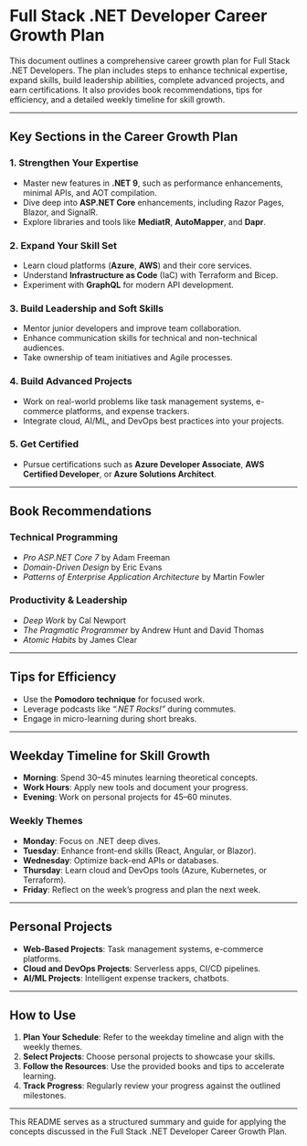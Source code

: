 # Full Stack .NET Developer Career Growth Plan

This document outlines a comprehensive career growth plan for Full Stack .NET Developers. The plan includes steps to enhance technical expertise, expand skills, build leadership abilities, complete advanced projects, and earn certifications. It also provides book recommendations, tips for efficiency, and a detailed weekly timeline for skill growth.

---

## Key Sections in the Career Growth Plan

### 1. Strengthen Your Expertise
- Master new features in **.NET 9**, such as performance enhancements, minimal APIs, and AOT compilation.
- Dive deep into **ASP.NET Core** enhancements, including Razor Pages, Blazor, and SignalR.
- Explore libraries and tools like **MediatR**, **AutoMapper**, and **Dapr**.

### 2. Expand Your Skill Set
- Learn cloud platforms (**Azure**, **AWS**) and their core services.
- Understand **Infrastructure as Code** (IaC) with Terraform and Bicep.
- Experiment with **GraphQL** for modern API development.

### 3. Build Leadership and Soft Skills
- Mentor junior developers and improve team collaboration.
- Enhance communication skills for technical and non-technical audiences.
- Take ownership of team initiatives and Agile processes.

### 4. Build Advanced Projects
- Work on real-world problems like task management systems, e-commerce platforms, and expense trackers.
- Integrate cloud, AI/ML, and DevOps best practices into your projects.

### 5. Get Certified
- Pursue certifications such as **Azure Developer Associate**, **AWS Certified Developer**, or **Azure Solutions Architect**.

---

## Book Recommendations

### Technical Programming
- *Pro ASP.NET Core 7* by Adam Freeman
- *Domain-Driven Design* by Eric Evans
- *Patterns of Enterprise Application Architecture* by Martin Fowler

### Productivity & Leadership
- *Deep Work* by Cal Newport
- *The Pragmatic Programmer* by Andrew Hunt and David Thomas
- *Atomic Habits* by James Clear

---

## Tips for Efficiency
- Use the **Pomodoro technique** for focused work.
- Leverage podcasts like *“.NET Rocks!”* during commutes.
- Engage in micro-learning during short breaks.

---

## Weekday Timeline for Skill Growth
- **Morning**: Spend 30–45 minutes learning theoretical concepts.
- **Work Hours**: Apply new tools and document your progress.
- **Evening**: Work on personal projects for 45–60 minutes.

### Weekly Themes
- **Monday**: Focus on .NET deep dives.
- **Tuesday**: Enhance front-end skills (React, Angular, or Blazor).
- **Wednesday**: Optimize back-end APIs or databases.
- **Thursday**: Learn cloud and DevOps tools (Azure, Kubernetes, or Terraform).
- **Friday**: Reflect on the week’s progress and plan the next week.

---

## Personal Projects
- **Web-Based Projects**: Task management systems, e-commerce platforms.
- **Cloud and DevOps Projects**: Serverless apps, CI/CD pipelines.
- **AI/ML Projects**: Intelligent expense trackers, chatbots.

---

## How to Use
1. **Plan Your Schedule**: Refer to the weekday timeline and align with the weekly themes.
2. **Select Projects**: Choose personal projects to showcase your skills.
3. **Follow the Resources**: Use the provided books and tips to accelerate learning.
4. **Track Progress**: Regularly review your progress against the outlined milestones.

---

This README serves as a structured summary and guide for applying the concepts discussed in the Full Stack .NET Developer Career Growth Plan.

